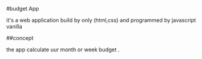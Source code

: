 #budget App <br>

it's a web application build by only (html,css) and programmed by javascript vanilla 

##concept

the app calculate uur month or week budget .
